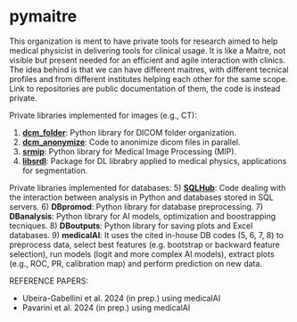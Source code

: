 # pymaitre
This organization is ment to have private tools for research aimed to help medical physicist in delivering tools for clinical usage. 
It is like a Maitre, not visible but present needed for an efficient and agile interaction with clinics. The idea behind is that we can have different maitres, 
with different tecnical profiles and from different institutes helping each other for the same scope.
Link to repositories are public documentation of them, the code is instead private.

Private libraries implemented for images (e.g., CT):
1) **[dcm_folder](https://pymaitre.github.io/dcm_folder)**:
Python library for DICOM folder organization.
2) **[dcm_anonymize](https://pymaitre.github.io/dcm_anonymize)**:
Code to anonimize dicom files in parallel.
3) **[srmip](https://pymaitre.github.io/srmip)**:
Python library for Medical Image Processing (MIP).
4) **[libsrdl](https://pymaitre.github.io/libsrdl)**:
Package for DL librabry applied to medical physics, applications for segmentation.

Private libraries implemented for databases:
5) **[SQLHub](https://pymaitre.github.io/SQLHub)**:
Code dealing with the interaction between analysis in Python and databases stored in SQL servers.
6) **DBpromod**:
Python library for database preprocessing.
7) **DBanalysis**:
Python library for AI models, optimization and boostrapping tecniques.
8) **DBoutputs**:
Python library for saving plots and Excel databases.
9) **medicalAI**:
It uses the cited in-house DB codes (5, 6, 7, 8) to preprocess data, select best features (e.g. bootstrap or backward feature selection), 
run models (logit and more complex AI models), extract plots (e.g., ROC, PR, calibration map) and perform prediction on new data.

REFERENCE PAPERS:
- Ubeira-Gabellini et al. 2024 (in prep.) using medicalAI
- Pavarini et al. 2024 (in prep.) using medicalAI
